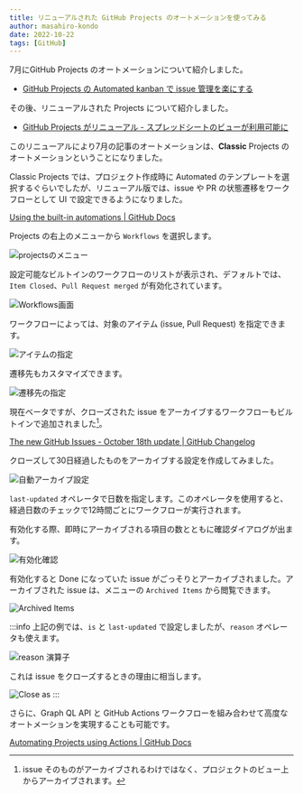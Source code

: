 ```yaml
---
title: リニューアルされた GitHub Projects のオートメーションを使ってみる
author: masahiro-kondo
date: 2022-10-22
tags: [GitHub]
---
```


7月にGitHub Projects のオートメーションについて紹介しました。

- [GitHub Projects の Automated kanban で issue 管理を楽にする](/blogs/2022/07/12/using-github-projects-automated-kanban/)

その後、リニューアルされた Projects について紹介しました。

- [GitHub Projects がリニューアル - スプレッドシートのビューが利用可能に](/blogs/2022/07/28/github_projects_spreadseets_view/)

このリニューアルにより7月の記事のオートメーションは、**Classic** Projects のオートメーションということになりました。

Classic Projects では、プロジェクト作成時に Automated のテンプレートを選択するぐらいでしたが、リニューアル版では、issue や PR の状態遷移をワークフローとして UI で設定できるようになりました。

[Using the built-in automations | GitHub Docs](https://docs.github.com/en/issues/planning-and-tracking-with-projects/automating-your-project/using-the-built-in-automations)

Projects の右上のメニューから `Workflows` を選択します。

![projectsのメニュー](https://i.gyazo.com/0902a59840742fd6cdf98511c81c4562.png)

設定可能なビルトインのワークフローのリストが表示され、デフォルトでは、`Item Closed`、`Pull Request merged` が有効化されています。

![Workflows画面](https://i.gyazo.com/10c9f669a40f5e07f02b31159e7817a3.png)

ワークフローによっては、対象のアイテム (issue, Pull Request) を指定できます。

![アイテムの指定](https://i.gyazo.com/c0b17220433a51274b7d0fdf0fad83a9.png)

遷移先もカスタマイズできます。

![遷移先の指定](https://i.gyazo.com/fa57d160cfb07e566d462b3ff4d6bfb1.png)

現在ベータですが、クローズされた issue をアーカイブするワークフローもビルトインで追加されました[^1]。

[The new GitHub Issues - October 18th update | GitHub Changelog](https://github.blog/changelog/2022-10-18-the-new-github-issues-october-18th-update/)

[^1]: issue そのものがアーカイブされるわけではなく、プロジェクトのビュー上からアーカイブされます。

クローズして30日経過したものをアーカイブする設定を作成してみました。

![自動アーカイブ設定](https://i.gyazo.com/7efe4d9d0de4e67664386b9c9fe25eef.png)

`last-updated` オペレータで日数を指定します。このオペレータを使用すると、経過日数のチェックで12時間ごとにワークフローが実行されます。

有効化する際、即時にアーカイブされる項目の数とともに確認ダイアログが出ます。

![有効化確認](https://i.gyazo.com/b288f04b67d8f7de7aade6df875c717b.png)

有効化すると Done になっていた issue がごっそりとアーカイブされました。アーカイブされた issue は、メニューの `Archived Items` から閲覧できます。

![Archived Items](https://i.gyazo.com/94b229922e1e60bc795b667038765eec.png)

:::info
上記の例では、`is` と `last-updated` で設定しましたが、`reason` オペレータも使えます。

![reason 演算子](https://i.gyazo.com/e3c4efe5d114092136d2913480214087.png)

これは issue をクローズするときの理由に相当します。

![Close as](https://i.gyazo.com/e3456f65994f8894236b74b35a550a65.png)
:::

さらに、Graph QL API と GitHub Actions ワークフローを組み合わせて高度なオートメーションを実現することも可能です。

[Automating Projects using Actions | GitHub Docs](https://docs.github.com/en/issues/planning-and-tracking-with-projects/automating-your-project/automating-projects-using-actions)
